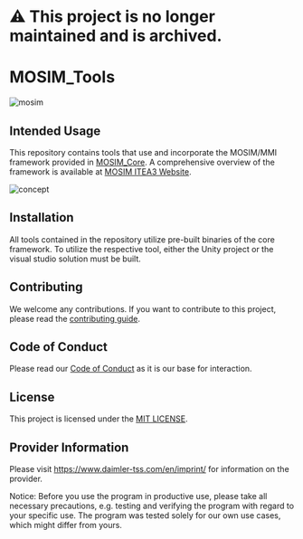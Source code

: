 <!-- SPDX-License-Identifier: MIT -->

# :warning: This project is no longer maintained and is archived.

# MOSIM_Tools

![mosim](https://mosim.eu/____impro/1/onewebmedia/MOSIM%20Logo%20white%20background%20150.png?etag=%221b8a-5c57fd19%22&sourceContentType=image%2Fpng&ignoreAspectRatio&resize=150%2B84&extract=0%2B7%2B149%2B59)


## Intended Usage

This repository contains tools that use and incorporate the MOSIM/MMI framework provided in [MOSIM_Core](https://github.com/Daimler/MOSIM_Core).
A comprehensive overview of the framework is available at [MOSIM ITEA3 Website](https://itea3.org/project/workpackage/document/download/5770/MMU%20concept%20and%20interface%20specification.pdf).

![concept](https://mosim.eu/____impro/1/onewebmedia/Artchitecture.png?etag=W%2F%2217ea6-5d566ea0%22&sourceContentType=image%2Fpng&ignoreAspectRatio&resize=845%2B366&extract=20%2B22%2B801%2B334)




## Installation

All tools contained in the repository utilize pre-built binaries of the core framework.
To utilize the respective tool, either the Unity project or the visual studio solution must be built.




## Contributing

We welcome any contributions.
If you want to contribute to this project, please read the [contributing guide](CONTRIBUTING.md).

## Code of Conduct

Please read our [Code of Conduct](https://github.com/Daimler/daimler-foss/blob/master/CODE_OF_CONDUCT.md) as it is our base for interaction.

## License

This project is licensed under the [MIT LICENSE](LICENSE).

## Provider Information

Please visit <https://www.daimler-tss.com/en/imprint/> for information on the provider.

Notice: Before you use the program in productive use, please take all necessary precautions,
e.g. testing and verifying the program with regard to your specific use.
The program was tested solely for our own use cases, which might differ from yours.
